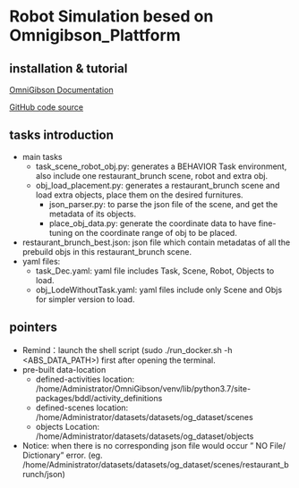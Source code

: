 # Robot Simulation besed on Omnigibson_Plattform

## installation & tutorial
[OmniGibson Documentation](https://behavior.stanford.edu/omnigibson/) 

[GitHub code source](https://github.com/StanfordVL/OmniGibson)

## tasks introduction
- main tasks
  - task_scene_robot_obj.py: generates a BEHAVIOR Task environment, also include one restaurant_brunch scene, robot and extra obj. 
  - obj_load_placement.py: generates a restaurant_brunch scene and load extra objects, place them on the desired furnitures.
    - json_parser.py: to parse the json file of the scene, and get the metadata of its objects.
    - place_obj_data.py: generate the coordinate data to have fine-tuning on the coordinate range of obj to be placed.
- restaurant_brunch_best.json: json file which contain metadatas of all the prebuild objs in this restaurant_brunch scene.
- yaml files:
  - task_Dec.yaml: yaml file includes Task, Scene, Robot, Objects to load.
  - obj_LodeWithoutTask.yaml: yaml files include only Scene and Objs for simpler version to load.
  
## pointers
- Remind：launch the shell script (sudo ./run_docker.sh -h <ABS_DATA_PATH>) first after opening the terminal.
- pre-built data-location
  - defined-activities location: /home/Administrator/OmniGibson/venv/lib/python3.7/site-packages/bddl/activity_definitions
  - defined-scenes location: /home/Administrator/datasets/datasets/og_dataset/scenes
  - objects Location: /home/Administrator/datasets/datasets/og_dataset/objects
- Notice: when there is no corresponding json file would occur  ” NO File/ Dictionary”  error.
  (eg. /home/Administrator/datasets/datasets/og_dataset/scenes/restaurant_brunch/json)
